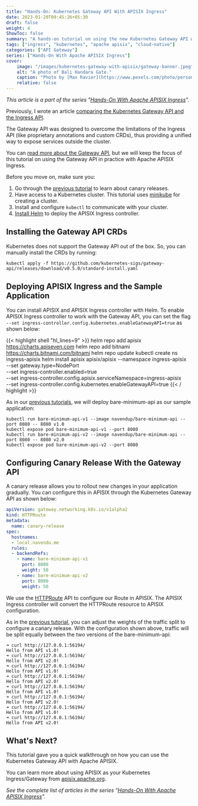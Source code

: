 ```yaml
---
title: "Hands-On: Kubernetes Gateway API With APISIX Ingress"
date: 2023-01-20T09:45:26+05:30
draft: false
weight: 4
ShowToc: false
summary: "A hands-on tutorial on using the new Kubernetes Gateway API with Apache APISIX Ingress."
tags: ["ingress", "kubernetes", "apache apisix", "cloud-native"]
categories: ["API Gateway"]
series: ["Hands-On With Apache APISIX Ingress"]
cover:
    image: "/images/kubernetes-gateway-with-apisix/gateway-banner.jpeg"
    alt: "A photo of Bali Handara Gate."
    caption: "Photo by [Max Ravier](https://www.pexels.com/photo/person-walking-on-pathway-3348363/)"
    relative: false
---
```


_This article is a part of the series "[Hands-On With Apache APISIX Ingress](/series/hands-on-with-apache-apisix-ingress/)"._

Previously, I wrote an article [comparing the Kubernetes Gateway API and the Ingress API](/posts/gateway-vs-ingress-api/).

The Gateway API was designed to overcome the limitations of the Ingress API (like proprietary annotations and custom CRDs), thus providing a unified way to expose services outside the cluster.

You can [read more about the Gateway API](https://gateway-api.sigs.k8s.io/), but we will keep the focus of this tutorial on using the Gateway API in practice with Apache APISIX Ingress.

Before you move on, make sure you:

1. Go through the [previous tutorial](/posts/canary-in-kubernetes/) to learn about canary releases.
2. Have access to a Kubernetes cluster. This tutorial uses [minikube](https://minikube.sigs.k8s.io/) for creating a cluster.
3. Install and configure `kubectl` to communicate with your cluster.
4. [Install Helm](https://helm.sh/docs/intro/install/) to deploy the APISIX Ingress controller.

## Installing the Gateway API CRDs

Kubernetes does not support the Gateway API out of the box. So, you can manually install the CRDs by running:

```shell
kubectl apply -f https://github.com/kubernetes-sigs/gateway-api/releases/download/v0.5.0/standard-install.yaml
```

## Deploying APISIX Ingress and the Sample Application

You can install APISIX and APISIX Ingress controller with Helm. To enable APISIX Ingress controller to work with the Gateway API, you can set the flag `--set ingress-controller.config.kubernetes.enableGatewayAPI=true` as shown below:

{{< highlight shell "hl_lines=9" >}}
helm repo add apisix https://charts.apiseven.com
helm repo add bitnami https://charts.bitnami.com/bitnami
helm repo update
kubectl create ns ingress-apisix
helm install apisix apisix/apisix --namespace ingress-apisix \
--set gateway.type=NodePort \
--set ingress-controller.enabled=true \
--set ingress-controller.config.apisix.serviceNamespace=ingress-apisix \
--set ingress-controller.config.kubernetes.enableGatewayAPI=true
{{< / highlight >}}

As in our [previous tutorials](/posts/canary-in-kubernetes/#deploying-a-sample-application), we will deploy bare-minimum-api as our sample application:

```shell
kubectl run bare-minimum-api-v1 --image navendup/bare-minimum-api --port 8080 -- 8080 v1.0
kubectl expose pod bare-minimum-api-v1 --port 8080
kubectl run bare-minimum-api-v2 --image navendup/bare-minimum-api --port 8080 -- 8080 v2.0
kubectl expose pod bare-minimum-api-v2 --port 8080
```

## Configuring Canary Release With the Gateway API

A canary release allows you to rollout new changes in your application gradually. You can configure this in APISIX through the Kubernetes Gateway API as shown below:

```yaml title="kubernetes-gateway-canary.yaml"
apiVersion: gateway.networking.k8s.io/v1alpha2
kind: HTTPRoute
metadata:
  name: canary-release
spec:
  hostnames:
  - local.navendu.me
  rules:
  - backendRefs:
    - name: bare-minimum-api-v1
      port: 8080
      weight: 50
    - name: bare-minimum-api-v2
      port: 8080
      weight: 50
```

We use the [HTTPRoute](https://gateway-api.sigs.k8s.io/api-types/httproute) API to configure our Route in APISIX. The APISIX Ingress controller will convert the HTTPRoute resource to APISIX configuration.

As in the [previous tutorial](/posts/canary-in-kubernetes), you can adjust the weights of the traffic split to configure a canary release. With the configuration shown above, traffic will be split equally between the two versions of the bare-minimum-api:

```shell title="output"
➜ curl http://127.0.0.1:56194/
Hello from API v1.0!
➜ curl http://127.0.0.1:56194/
Hello from API v2.0!
➜ curl http://127.0.0.1:56194/
Hello from API v1.0!
➜ curl http://127.0.0.1:56194/
Hello from API v2.0!
➜ curl http://127.0.0.1:56194/
Hello from API v1.0!
➜ curl http://127.0.0.1:56194/
Hello from API v2.0!
➜ curl http://127.0.0.1:56194/
Hello from API v1.0!
➜ curl http://127.0.0.1:56194/
Hello from API v2.0!
```

## What's Next?

This tutorial gave you a quick walkthrough on how you can use the Kubernetes Gateway API with Apache APISIX.

You can learn more about using APISIX as your Kubernetes Ingress/Gateway from [apisix.apache.org](https://apisix.apache.org/docs/ingress-controller/getting-started/).

_See the complete list of articles in the series "[Hands-On With Apache APISIX Ingress](/series/hands-on-with-apache-apisix-ingress/)"._
